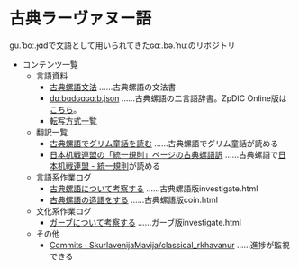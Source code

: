 # 古典ラーヴァヌー語
ɡu.ˈboː.ɟɑdで文語として用いられてきたɢɑː.bə.ˈnuːのリポジトリ

+ コンテンツ一覧
    + 言語資料
        + [古典螺語文法](https://skurlavenijamavija.github.io/classical_rkhavanur/grammar.html) ……古典螺語の文法書
        + [dʊːbɑdɢɑɢɑːb.json](https://github.com/SkurlavenijaMavija/classical_rkhavanur/blob/master/d%CA%8A%CB%90b%C9%91d%C9%A2%C9%91%C9%A2%C9%91%CB%90b.json) ……古典螺語の二言語辞書。ZpDIC Online版は[こちら](http://zpdic.ziphil.com/dictionary/228)。
        + [転写方式一覧](https://skurlavenijamavija.github.io/classical_rkhavanur/transcription.html)
    + 翻訳一覧
        + [古典螺語でグリム童話を読む](https://skurlavenijamavija.github.io/classical_rkhavanur/KHM.html) ……古典螺語でグリム童話が読める
        + [日本机戦連盟の「統一規則」ページの古典螺語訳](https://skurlavenijamavija.github.io/classical_rkhavanur/cerke_rule.html) ……古典螺語で[日本机戦連盟 - 統一規則](https://sites.google.com/view/cet2kaik/%E7%B5%B1%E4%B8%80%E8%A6%8F%E5%89%87?authuser=0)が読める
    + 言語系作業ログ
        + [古典螺語について考察する](https://skurlavenijamavija.github.io/classical_rkhavanur/investigate.html) ……古典螺語版investigate.html
        + [古典螺語の造語をする](https://skurlavenijamavija.github.io/classical_rkhavanur/coin.html) ……古典螺語版coin.html
    + 文化系作業ログ
        + [ガーブについて考察する](https://skurlavenijamavija.github.io/classical_rkhavanur/gab_investigate.html) ……ガーブ版investigate.html
    + その他
        + [Commits · SkurlavenijaMavija/classical_rkhavanur](https://github.com/SkurlavenijaMavija/classical_rkhavanur/commits/master) ……進捗が監視できる